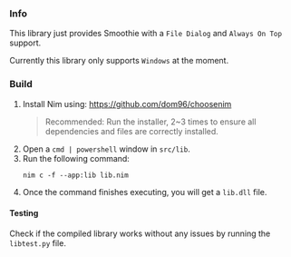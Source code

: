 ### Info
This library just provides Smoothie with a `File Dialog` and `Always On Top` support.

Currently this library only supports `Windows` at the moment.

### Build
1. Install Nim using: https://github.com/dom96/choosenim      
    > Recommended: Run the installer, 2~3 times to ensure all dependencies and files are correctly installed.
2. Open a `cmd | powershell` window in `src/lib`.
3. Run the following command:
    ```ps
    nim c -f --app:lib lib.nim
    ```
4. Once the command finishes executing, you will get a `lib.dll` file.
#### Testing
Check if the compiled library works without any issues by running the `libtest.py` file.